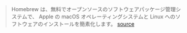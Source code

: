 > Homebrew は、無料でオープンソースのソフトウェアパッケージ管理システムで、 Apple の macOS オペレーティングシステムと Linux へのソフトウェアのインストールを簡素化します。
[source](https://en.wikipedia.org/wiki/Homebrew_(package_manager))

